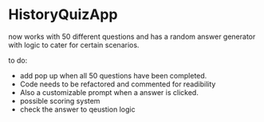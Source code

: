 # HistoryQuizApp

now works with 50 different questions and has a random answer generator with logic to cater for certain scenarios.

to do:

* add pop up when all 50 questions have been completed.
* Code needs to be refactored and commented for readibility
* Also a customizable prompt when a answer is clicked.
* possible scoring system
* check the answer to qeustion logic
